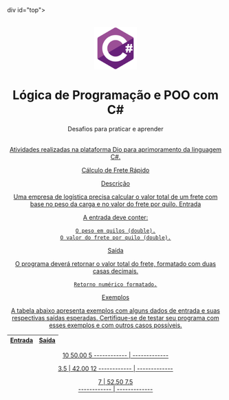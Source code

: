  div id="top"></div>
 
 <br/>
 <div align="center">
     <img src="./imgReadme/csharp-original.svg" alt="Logo" width="100" height="100" />
     <h1 align="center">Lógica de Programação e POO com C#</h1>
     <p align="center">Desafios para praticar e aprender</p>
 </div>
 
 <br/>
 
 <div align="center">
     <a href="https://github.com/crissmcoelho" target="_blank"> Atividades realizadas na plataforma Dio para aprimoramento da linguagem C#.


 
 Cálculo de Frete Rápido

 Descrição

Uma empresa de logística precisa calcular o valor total de um frete com base no peso da carga e no valor do frete por quilo.
Entrada

A entrada deve conter:

    O peso em quilos (double).
    O valor do frete por quilo (double).

Saída

O programa deverá retornar o valor total do frete, formatado com duas casas decimais.

    Retorno numérico formatado.

Exemplos

A tabela abaixo apresenta exemplos com alguns dados de entrada e suas respectivas saídas esperadas. Certifique-se de testar seu programa com esses exemplos e com outros casos possíveis.

Entrada      | Saída
------------ | ------------
10              50.00
5
------------ | -------------

3.5          |  42.00
12 
------------ | -------------

7            |  52.50
7.5  
------------ | -------------        


